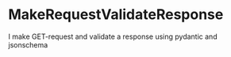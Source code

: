 # MakeRequestValidateResponse
I make GET-request and validate a response using pydantic and jsonschema
